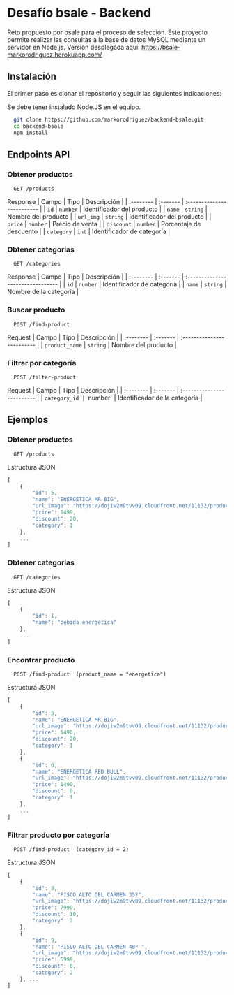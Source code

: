 
# Desafío bsale - Backend

Reto propuesto por bsale para el proceso de selección. Este proyecto permite realizar las consultas a la base de datos MySQL mediante un servidor en Node.js. Versión desplegada aquí: https://bsale-markorodriguez.herokuapp.com/ 



## Instalación

El primer paso es clonar el repositorio y seguir las siguientes indicaciones: 

Se debe tener instalado Node.JS en el equipo.

```bash
  git clone https://github.com/markorodriguez/backend-bsale.git
  cd backend-bsale
  npm install
```
    
## Endpoints API

### Obtener productos

```http
  GET /products
```
Response
| Campo | Tipo     | Descripción                |
| :-------- | :------- | :------------------------- |
| `id` | `number` | Identificador del producto |
| `name` | `string` | Nombre del producto |
| `url_img` | `string` | Identificador del producto |
| `price` | `number` | Precio de venta |
| `discount` | `number` | Porcentaje de descuento |
| `category` | `int` | Identificador de categoría |

### Obtener categorías

```http
  GET /categories
```
Response
| Campo | Tipo     | Descripción                       |
| :-------- | :------- | :-------------------------------- |
| `id`      | `number` | Identificador de categoría |
| `name`      | `string` | Nombre de la categoría |

### Buscar producto

```http
  POST /find-product
```
Request
| Campo | Tipo     | Descripción                |
| :-------- | :------- | :------------------------- |
| `product_name` | `string` | Nombre del producto |

### Filtrar por categoría

```http
  POST /filter-product
```
Request
| Campo | Tipo     | Descripción                |
| :-------- | :------- | :------------------------- |
| `category_id | `number` | Identificador de la categoría |



## Ejemplos

### Obtener productos
```http
  GET /products
```
Estructura JSON
```javascript
[
    {
        "id": 5,
        "name": "ENERGETICA MR BIG",
        "url_image": "https://dojiw2m9tvv09.cloudfront.net/11132/product/misterbig3308256.jpg",
        "price": 1490,
        "discount": 20,
        "category": 1
    },
    ...
]
```
### Obtener categorías

```http
  GET /categories
```
Estructura JSON
```javascript
[
    {
        "id": 1,
        "name": "bebida energetica"
    },
    ...
]
```
### Encontrar producto

```http
  POST /find-product  (product_name = "energetica")
```
Estructura JSON
```javascript
[
    {
        "id": 5,
        "name": "ENERGETICA MR BIG",
        "url_image": "https://dojiw2m9tvv09.cloudfront.net/11132/product/misterbig3308256.jpg",
        "price": 1490,
        "discount": 20,
        "category": 1
    },
    {
        "id": 6,
        "name": "ENERGETICA RED BULL",
        "url_image": "https://dojiw2m9tvv09.cloudfront.net/11132/product/redbull8381.jpg",
        "price": 1490,
        "discount": 0,
        "category": 1
    },
    ...
]
```

### Filtrar producto por categoría

```http
  POST /find-product  (category_id = 2)
```
Estructura JSON
```javascript
[
    {
        "id": 8,
        "name": "PISCO ALTO DEL CARMEN 35º",
        "url_image": "https://dojiw2m9tvv09.cloudfront.net/11132/product/alto8532.jpg",
        "price": 7990,
        "discount": 10,
        "category": 2
    },
    {
        "id": 9,
        "name": "PISCO ALTO DEL CARMEN 40º ",
        "url_image": "https://dojiw2m9tvv09.cloudfront.net/11132/product/alto408581.jpg",
        "price": 5990,
        "discount": 0,
        "category": 2
    }, ...
]
```

